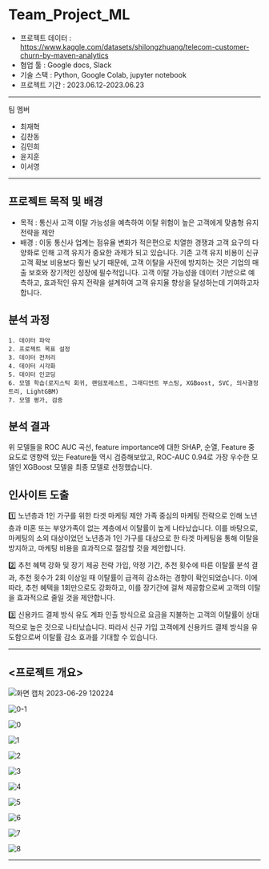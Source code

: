 # Team_Project_ML

- 프로젝트 데이터 : https://www.kaggle.com/datasets/shilongzhuang/telecom-customer-churn-by-maven-analytics
- 협업 툴 : Google docs, Slack
- 기술 스택 : Python, Google Colab, jupyter notebook
- 프로젝트 기간 : 2023.06.12-2023.06.23
---
팀 멤버
* 최재혁 
* 김찬동
* 김민희
* 윤지훈
* 이서영
---
## 프로젝트 목적 및 배경
- 목적 : 통신사 고객 이탈 가능성을 예측하여 이탈 위험이 높은 고객에게 맞춤형 유지 전략을 제안
- 배경 : 이동 통신사 업계는 점유율 변화가 적은편으로 치열한 경쟁과 고객 요구의 다양화로 인해 고객 유지가 중요한 과제가 되고 있습니다. 기존 고객 유지 비용이 신규 고객 확보 비용보다 훨씬 낮기 때문에, 고객 이탈을 사전에 방지하는 것은 기업의 매출 보호와 장기적인 성장에 필수적입니다. 고객 이탈 가능성을 데이터 기반으로 예측하고, 효과적인 유지 전략을 설계하여 고객 유지율 향상을 달성하는데 기여하고자 합니다.

## 분석 과정
    1. 데이터 파악
    2. 프로젝트 목표 설정
    3. 데이터 전처리
    4. 데이터 시각화
    5. 데이터 인코딩
    6. 모델 학습(로지스틱 회귀, 랜덤포레스트, 그래디언트 부스팅, XGBoost, SVC, 의사결정트리, LightGBM)
    7. 모델 평가, 검증

## 분석 결과
위 모델들을 ROC AUC 곡선, feature importance에 대한 SHAP, 순열, Feature 중요도로 영향력 있는 Feature들 역시 검증해보았고, ROC-AUC 0.94로 가장 우수한 모델인 XGBoost 모델을 최종 모델로 선정했습니다.

## 인사이트 도출
1️⃣ 노년층과 1인 가구를 위한 타겟 마케팅 제안
가족 중심의 마케팅 전략으로 인해 노년층과 미혼 또는 부양가족이 없는 계층에서 이탈률이 높게 나타났습니다. 이를 바탕으로, 마케팅의 소외 대상이었던 노년층과 1인 가구를 대상으로 한 타겟 마케팅을 통해 이탈을 방지하고, 마케팅 비용을 효과적으로 절감할 것을 제안합니다.

2️⃣ 추천 혜택 강화 및 장기 제공 전략
가입, 약정 기간, 추천 횟수에 따른 이탈률 분석 결과, 추천 횟수가 2회 이상일 때 이탈률이 급격히 감소하는 경향이 확인되었습니다. 이에 따라, 추천 혜택을 1회만으로도 강화하고, 이를 장기간에 걸쳐 제공함으로써 고객의 이탈을 효과적으로 줄일 것을 제안합니다.

3️⃣ 신용카드 결제 방식 유도
계좌 인출 방식으로 요금을 지불하는 고객의 이탈률이 상대적으로 높은 것으로 나타났습니다. 따라서 신규 가입 고객에게 신용카드 결제 방식을 유도함으로써 이탈률 감소 효과를 기대할 수 있습니다.


---

## <프로젝트 개요>
![화면 캡처 2023-06-29 120224](https://github.com/jea0902/mini_project_ML/assets/62950552/cf5b7442-73e4-481d-b0b9-1f54849ce9e1)

![0-1](https://github.com/jea0902/Team_Project_ML/assets/62950552/bfe18309-ad8d-4c6a-8564-579b455b3b5f)

![0](https://github.com/jea0902/Team_Project_ML/assets/62950552/4d121bf6-72ac-483c-9f8e-56b90f19fda5)

![1](https://github.com/jea0902/Team_Project_ML/assets/62950552/72351349-af4a-43cd-b621-b443b77f6e75)

![2](https://github.com/jea0902/Team_Project_ML/assets/62950552/ec254ff5-e930-48ac-9075-eeba0c489a42)

![3](https://github.com/jea0902/Team_Project_ML/assets/62950552/63718ba9-069d-47e8-86a1-f2a67468affc)

![4](https://github.com/jea0902/Team_Project_ML/assets/62950552/ea27aebb-22d1-485e-82db-91c1ee6c4d51)

![5](https://github.com/jea0902/Team_Project_ML/assets/62950552/df7181aa-173c-4a3e-af72-876b09c653e6)

![6](https://github.com/jea0902/Team_Project_ML/assets/62950552/d9e3a625-3e13-4abd-a2f4-26b840bf2593)

![7](https://github.com/jea0902/Team_Project_ML/assets/62950552/5b0aa60d-b120-4c55-9934-c2df243ed638)

![8](https://github.com/jea0902/Team_Project_ML/assets/62950552/0165609d-4ef6-4f3b-b2c6-97de11b17228)

---

